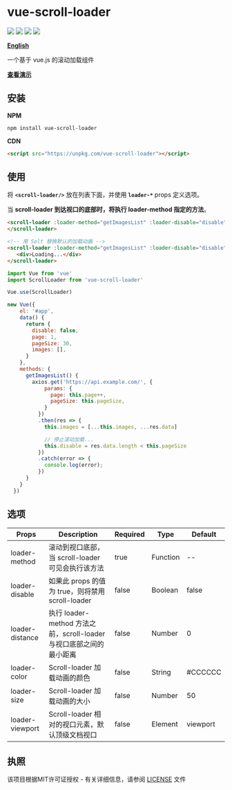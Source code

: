 # vue-scroll-loader

![](https://img.shields.io/github/license/molvqingtai/vue-scroll-loader.svg) ![](https://img.shields.io/github/size/molvqingtai/vue-scroll-loader/dist/scroll-loader.umd.min.js.svg) ![](https://img.shields.io/npm/dt/vue-scroll-loader.svg) ![](https://img.shields.io/npm/v/vue-scroll-loader.svg)

[**English**](https://github.com/molvqingtai/vue-scroll-loader)

一个基于 vue.js 的滚动加载组件



**[查看演示](https://molvqingtai.github.io/vue-scroll-loader/demo.html)**



## 安装

**NPM**

```shell
npm install vue-scroll-loader
```

**CDN**

```html
<script src="https://unpkg.com/vue-scroll-loader"></script>
```



## 使用


将 **`<scroll-loader/>`** 放在列表下面，并使用 **`loader-*`**  props 定义选项。

当 **scroll-loader **到达视口的底部时，将执行 **loader-method** 指定的**方法**。

```html
<scroll-loader :loader-method="getImagesList" :loader-disable="disable">
</scroll-loader>

<!-- 用 Solt 替换默认的加载动画 -->
<scroll-loader :loader-method="getImagesList" :loader-disable="disable">
   <div>Loading...</div>
</scroll-loader>
```

```javascript
import Vue from 'vue'
import ScrollLoader from 'vue-scroll-loader'

Vue.use(ScrollLoader)

new Vue({
    el: '#app',
    data() {
      return {
        disable: false,
        page: 1,
        pageSize: 30,
        images: [],
      }
    },
    methods: {
      getImagesList() {
        axios.get('https://api.example.com/', {
            params: {
              page: this.page++,
              pageSize: this.pageSize,
            }
          })
          .then(res => {
           	this.images = [...this.images, ...res.data]

            // 停止滚动加载...
          	this.disable = res.data.length < this.pageSize
          })
          .catch(error => {
            console.log(error);
          })
      }
    }
  })
```



## 选项

| Props           | Description                                                  | **Required** | Type     | Default  |
| --------------- | ------------------------------------------------------------ | ------------ | -------- | -------- |
| loader-method   | 滚动到视口底部，当 scroll-loader 可见会执行该方法            | true         | Function | --       |
| loader-disable  | 如果此 props 的值为 true，则将禁用 scroll-loader             | false        | Boolean  | false    |
| loader-distance | 执行 loader-method 方法之前，scroll-loader 与视口底部之间的最小距离 | false        | Number   | 0        |
| loader-color    | Scroll-loader 加载动画的颜色                                 | false        | String   | \#CCCCCC |
| loader-size     | Scroll-loader 加载动画的大小                                 | false        | Number   | 50       |
| loader-viewport | Scroll-loader 相对的视口元素，默认顶级文档视口               | false        | Element  | viewport |




## 执照

该项目根据MIT许可证授权 - 有关详细信息，请参阅 [LICENSE](https://github.com/molvqingtai/vue-scroll-loader/blob/master/LICENSE) 文件
